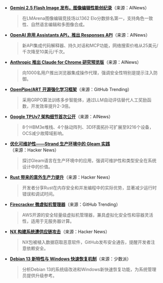 - **[Gemini 2.5 Flash Image 发布，图像编辑性能创纪录](https://twitter.com/GoogleDeepMind/status/1960341906790957283)**（来源：AINews）  
  > 在LMArena图像编辑竞技场以1362 Elo分数排名第一，支持角色一致性、自然语言编辑和多图像合成。

- **[OpenAI 弃用 Assistants API，推出 Responses API](https://twitter.com/OpenAIDevs/status/1960409187122602172)**（来源：AINews）  
  > 新API集成代码解释器、持久对话和MCP功能，网络搜索价格从25美元/千次降至10美元/千次。

- **[Anthropic 推出 Claude for Chrome 研究预览版](https://twitter.com/AnthropicAI/status/1960417002469908903)**（来源：AINews）  
  > 向1000名用户推出浏览器集成操作代理，强调安全性特别是提示注入防御。

- **[OpenPipe/ART 开源强化学习框架](https://github.com/OpenPipe/ART)**（来源：GitHub Trending）  
  > 采用GRPO算法训练多步智能体，通过LLM自动评估替代人工奖励函数，开发效率提升2-3倍。

- **[Google TPUv7 架构细节首次公开](https://twitter.com/SemiAnalysis_/status/1960424664741634094)**（来源：AINews）  
  > 8个HBM3e堆栈、4个脉动阵列、3D环面拓扑可扩展至9216个设备，OCS减少故障域影响。

- **[优化可维护性——Strand 生产环境中的 Gleam 实践](https://news.ycombinator.com/item?id=45053462)**（来源：Hacker News）  
  > 探讨Gleam语言在生产环境中的应用，强调可维护性和类型安全在系统设计中的价值。

- **[Rust 带来的意外生产力提升](https://news.ycombinator.com/item?id=45041286)**（来源：Hacker News）  
  > 开发者分享Rust在内存安全和并发编程中的实际优势，显著减少运行时错误和调试时间。

- **[Firecracker 微虚拟机管理器](https://github.com/firecracker-microvm/firecracker)**（来源：GitHub Trending）  
  > AWS开源的安全轻量级虚拟机管理器，兼具虚拟化安全性和容器灵活性，适用于无服务器计算。

- **[NX 构建系统遭供应链攻击](https://news.ycombinator.com/item?id=45038653)**（来源：Hacker News）  
  > NX包被植入数据窃取恶意软件，GitHub发布安全通告，提醒开发者注意依赖安全。

- **[Debian 13 新特性与 Windows 快速恢复机制](https://sspai.com/prime/story/inside-release-notes-250826)**（来源：少数派）  
  > 分析Debian 13的系统级改进和Windows新快速恢复功能，为系统管理员提供升级参考。